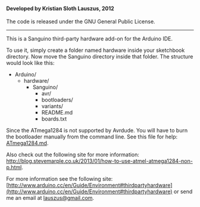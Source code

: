 #### Developed by Kristian Sloth Lauszus, 2012

The code is released under the GNU General Public License.
_________

This is a Sanguino third-party hardware add-on for the Arduino IDE.

To use it, simply create a folder named hardware inside your sketchbook directory.
Now move the Sanguino directory inside that folder. The structure would look like this:

* Arduino/
	* hardware/
		* Sanguino/
			* avr/
			* bootloaders/
			* variants/
			* README.md
			* boards.txt

Since the ATmega1284 is not supported by Avrdude. You will have to burn the bootloader manually from the command line. See this file for help: [ATmega1284.md](bootloaders/optiboot/ATmega1284.md).

Also check out the following site for more information: <http://blog.stevemarple.co.uk/2013/01/how-to-use-atmel-atmega1284-non-p.html>.

For more information see the following site: [http://www.arduino.cc/en/Guide/Environment#thirdpartyhardware](http://www.arduino.cc/en/Guide/Environment#thirdpartyhardware)
or send me an email at <a href="mailto:lauszus@gmail.com?Subject=Sanguino">lauszus@gmail.com</a>.